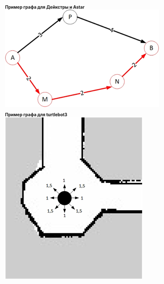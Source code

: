 **Пример графа для Дейкстры и Astar**
![Alt text](./example.jpg?raw=true "dejkstra")

**Пример графа для turtlebot3**
![Alt text](./tb3graph.jpg?raw=true "tb3")